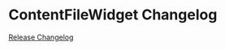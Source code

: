 # ContentFileWidget Changelog

[Release Changelog](https://github.com/spryker-shop/content-file-widget/releases)
